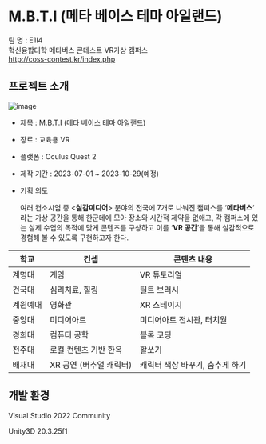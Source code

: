 # M.B.T.I (메타 베이스 테마 아일랜드)

팀 명 : E1I4  
혁신융합대학 메타버스 콘테스트 VR가상 캠퍼스  
http://coss-contest.kr/index.php


## 프로젝트 소개
![image](https://github.com/ericj4ngdev/M.B.T.I/assets/108036322/a61f8291-7f54-41cd-9b0c-c77617ecb494)


- 제목 : M.B.T.I (메타 베이스 테마 아일랜드)
- 장르 : 교육용 VR
- 플랫폼 : Oculus Quest 2
- 제작 기간 : 2023-07-01 ~ 2023-10-29(예정)
- 기획 의도
    
    여러 컨소시엄 중 <**실감미디어**> 분야의 전국에 7개로 나눠진 캠퍼스를 ‘**메타버스**‘ 라는 가상 공간을 통해 한군데에 모아 장소와 시간적 제약을 없애고, 각  캠퍼스에 있는 실제 수업의 목적에 맞게 콘텐츠를 구상하고 이를 ‘**VR 공간**’을 통해 실감적으로 경험해 볼 수 있도록 구현하고자 한다.
    


| 학교 | 컨셉  | 콘텐츠 내용 |
| --- | --- | --- |
| 계명대 | 게임 | VR 튜토리얼  |
| 건국대 | 심리치료, 힐링 | 틸트 브러시 |
| 계원예대 | 영화관 | XR 스테이지  |
| 중앙대 | 미디어아트 | 미디어아트 전시관, 터치월 |
| 경희대 | 컴퓨터 공학 | 블록 코딩 |
| 전주대 | 로컬 컨텐츠 기반 한옥  | 활쏘기 |
| 배재대 | XR 공연 (버추얼 캐릭터) | 캐릭터 색상 바꾸기, 춤추게 하기  |

## 개발 환경

Visual Studio 2022 Community

Unity3D 20.3.25f1
